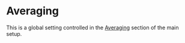 # Averaging
This is a global setting controlled in the [Averaging](en_US/analyser/02_User_Interface_04_Main_setup.md?id=averaging) section of the main setup.


